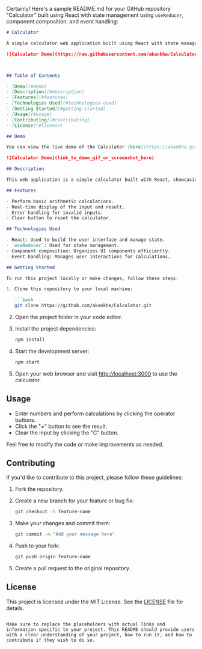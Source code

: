 Certainly! Here's a sample README.md for your GitHub repository "Calculator" built using React with state management using `useReducer`, component composition, and event handling:

```markdown
# Calculator

A simple calculator web application built using React with state management through `useReducer`, component composition, and event handling.

![Calculator Demo](https://raw.githubusercontent.com/akankha/Calculator/main/preview.gif)



## Table of Contents

- [Demo](#demo)
- [Description](#description)
- [Features](#features)
- [Technologies Used](#technologies-used)
- [Getting Started](#getting-started)
- [Usage](#usage)
- [Contributing](#contributing)
- [License](#license)

## Demo

You can view the live demo of the Calculator [here](https://akankha.github.io/Calculator/).

![Calculator Demo](link_to_demo_gif_or_screenshot_here)

## Description

This web application is a simple calculator built with React, showcasing the use of state management through `useReducer`, component composition, and event handling. It provides basic arithmetic operations such as addition, subtraction, multiplication, and division. This project serves as a practical example for learning React concepts and state management.

## Features

- Perform basic arithmetic calculations.
- Real-time display of the input and result.
- Error handling for invalid inputs.
- Clear button to reset the calculator.

## Technologies Used

- React: Used to build the user interface and manage state.
- `useReducer`: Used for state management.
- Component composition: Organizes UI components efficiently.
- Event handling: Manages user interactions for calculations.

## Getting Started

To run this project locally or make changes, follow these steps:

1. Clone this repository to your local machine:

   ```bash
   git clone https://github.com/akankha/Calculator.git
   ```

2. Open the project folder in your code editor.

3. Install the project dependencies:

   ```bash
   npm install
   ```

4. Start the development server:

   ```bash
   npm start
   ```

5. Open your web browser and visit [http://localhost:3000](http://localhost:3000) to use the calculator.

## Usage

- Enter numbers and perform calculations by clicking the operator buttons.
- Click the "=" button to see the result.
- Clear the input by clicking the "C" button.

Feel free to modify the code or make improvements as needed.

## Contributing

If you'd like to contribute to this project, please follow these guidelines:

1. Fork the repository.

2. Create a new branch for your feature or bug fix:

   ```bash
   git checkout -b feature-name
   ```

3. Make your changes and commit them:

   ```bash
   git commit -m "Add your message here"
   ```

4. Push to your fork:

   ```bash
   git push origin feature-name
   ```

5. Create a pull request to the original repository.

## License

This project is licensed under the MIT License. See the [LICENSE](LICENSE) file for details.
```

Make sure to replace the placeholders with actual links and information specific to your project. This README should provide users with a clear understanding of your project, how to run it, and how to contribute if they wish to do so.
